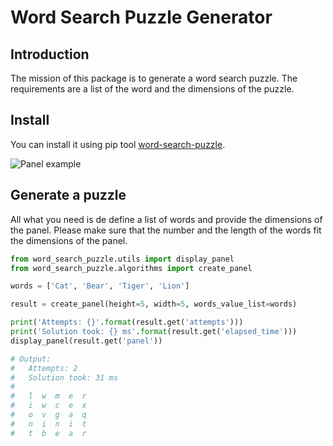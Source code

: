 # Word Search Puzzle Generator

## Introduction
The mission of this package is to generate a word search puzzle. The requirements are a list of the word and the dimensions of the puzzle.


## Install
You can install it using pip tool [word-search-puzzle](https://pypi.org/project/word-search-puzzle/).

![Panel example](panel.png)


## Generate a puzzle
All what you need is de define a list of words and provide the dimensions of the panel.
Please make sure that the number and the length of the words fit the dimensions of the panel.

```python
from word_search_puzzle.utils import display_panel
from word_search_puzzle.algorithms import create_panel

words = ['Cat', 'Bear', 'Tiger', 'Lion']

result = create_panel(height=5, width=5, words_value_list=words)

print('Attempts: {}'.format(result.get('attempts')))
print('Solution took: {} ms'.format(result.get('elapsed_time')))
display_panel(result.get('panel'))

# Output:
#   Attempts: 2
#   Solution took: 31 ms
#
#   l  w  m  e  r
#   i  w  c  e  x
#   o  v  g  a  q
#   n  i  n  i  t
#   t  b  e  a  r
```

